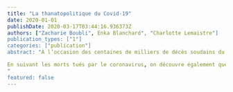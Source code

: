 ```yaml
---
title: "La thanatopolitique du Covid-19"
date: 2020-01-01
publishDate: 2020-03-17T03:44:16.936373Z
authors: ["Zacharie Boubli", Enka Blanchard", "Charlotte Lemaistre"]
publication_types: ["1"]
categories: ["publication"]
abstract: "À l’occasion des centaines de milliers de décès soudains du Covid-19, la réalité tangible de la mort s’impose à nouveau à toute la société, après des siècles de mise à distance, jusque dans nos quotidiens confinés1. Alors que nous vivons de mémoire d’homme sous le régime de la mort interdite, nous voyons resurgir le temps de la mort familière. C’est elle que l’on cherche à conjurer en aplatissant la courbe pour éviter de voir la saturation des système sanitaires et funéraires. Il n’empêche que l’énormité de l’événement est en train de suspendre le rapport ordinaire que nous entretenons avec la mort. 

En suivant les morts tués par le coronavirus, on découvre également que cette mortalité a un effet révélateur sur la société, en reportant les apories et les inégalités. Le politique retrouve des objets de discours oubliés et doit trouver les moyens de mettre en récit le décès de centaines de milliers de personnes. ” 
"
featured: false
---
```


